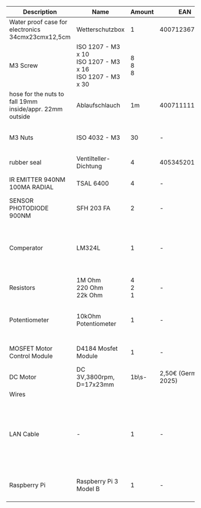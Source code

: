 |Description   | Name   | Amount  | EAN  | Price  | Comment |
|---|---|---|---|---|---|
| Water proof case for electronics 34cmx23cmx12,5cm | Wetterschutzbox  |  1 | 4007123673896  | 25 € (Germany, 2024)  ||
| M3 Screw  | ISO 1207 - M3 x 10 <br>ISO 1207 - M3 x 16<br>ISO 1207 - M3 x 30|8<br>8<br>8  |   | 3 x 2,19 € (Germany, 2024)  ||
| hose for the nuts to fall 19mm inside/appr. 22mm outside | Ablaufschlauch | 1m  | 4007111115797  | 7,20 € (Germany, 2024)  |Could be bigger|
|M3 Nuts| ISO 4032 - M3|30|-|69,50 €/kg (Germany, 2024) | |
|rubber seal|Ventilteller-Dichtung|4|4053452014435||to cushion the feeder|
|IR EMITTER 940NM 100MA RADIAL| TSAL 6400 |4|-|0,25 € (Germany, 2024)|opitcal gate emitter|
|SENSOR PHOTODIODE 900NM| SFH 203 FA |2|-|0,90 € (Germany, 2024)|opitcal gate reciever|
|Comperator|LM324L|1|-|1 € (Germany, 2025)|Creates a clear on and off signal of the optical gate reciever outputs|
|Resistors|1M Ohm <br> 220 Ohm <br> 22k Ohm |4 <br> 2 <br> 1|-|0,10 €|Can just be bought in sets|
|Potentiometer|10kOhm Potentiometer|1|-|1€|To set the comparative voltage for the Comperator|
|MOSFET Motor Control Module|D4184 Mosfet Module|1|-|2,90 € (Germany, 2025)||
|DC Motor |DC 3V,3800rpm, D=17x23mm|1b\s-|2,50€ (Germany, 2025)||
|Wires||||||
|LAN Cable|-|1|-|-|An old cable with 8 wires to connect the optical food gate with the box, choose most flexible|
|Raspberry Pi|Raspberry Pi 3 Model B|1|-|appr. 30 €|Any Pi will work as long it has enough pins|
